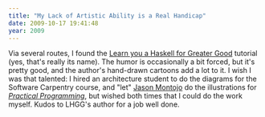 ```yaml
---
title: "My Lack of Artistic Ability is a Real Handicap"
date: 2009-10-17 19:41:48
year: 2009
---
```

Via several routes, I found the <a href="http://learnyouahaskell.com/">Learn you a Haskell for Greater Good</a> tutorial (yes, that's really its name). The humor is occasionally a bit forced, but it's pretty good, and the author's hand-drawn cartoons add a lot to it. I wish I was that talented: I hired an architecture student to do the diagrams for the Software Carpentry course, and "let" <a href="http://www.cs.utoronto.ca/~jmontojo/">Jason Montojo</a> do the illustrations for <a href="http://assets2.pragprog.com/titles/gwpy/practical-programming"><em>Practical Programming</em></a>, but wished both times that I could do the work myself. Kudos to LHGG's author for a job well done.
